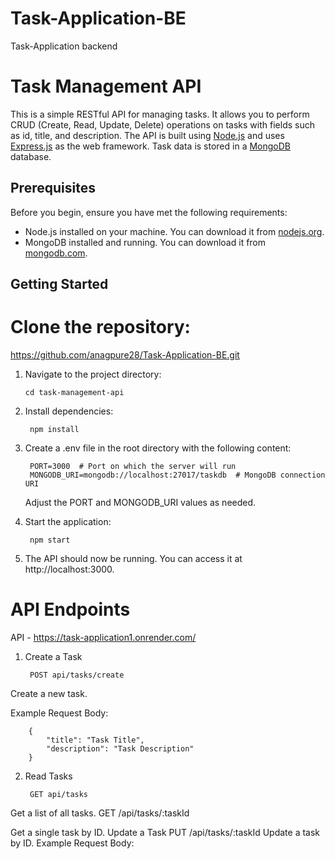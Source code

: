 # Task-Application-BE
Task-Application backend

# Task Management API

This is a simple RESTful API for managing tasks. It allows you to perform CRUD (Create, Read, Update, Delete) operations on tasks with fields such as id, title, and description. The API is built using [Node.js](https://nodejs.org/) and uses [Express.js](https://expressjs.com/) as the web framework. Task data is stored in a [MongoDB](https://www.mongodb.com/) database.

## Prerequisites

Before you begin, ensure you have met the following requirements:

- Node.js installed on your machine. You can download it from [nodejs.org](https://nodejs.org/).
- MongoDB installed and running. You can download it from [mongodb.com](https://www.mongodb.com/).

## Getting Started

# Clone the repository:

   https://github.com/anagpure28/Task-Application-BE.git
   

1. Navigate to the project directory:

       cd task-management-api

2. Install dependencies:
  
        npm install

3. Create a .env file in the root directory with the following content:

        PORT=3000  # Port on which the server will run
        MONGODB_URI=mongodb://localhost:27017/taskdb  # MongoDB connection URI
   Adjust the PORT and MONGODB_URI values as needed.

4. Start the application:

        npm start
   
5. The API should now be running. You can access it at http://localhost:3000.


# API Endpoints

API - https://task-application1.onrender.com/

1. Create a Task
   
        POST api/tasks/create
  
  Create a new task.
  
  Example Request Body:
  
        {
            "title": "Task Title",
            "description": "Task Description"
        }

2. Read Tasks
   
        GET api/tasks

Get a list of all tasks.
GET /api/tasks/:taskId

Get a single task by ID.
Update a Task
PUT /api/tasks/:taskId
Update a task by ID.
Example Request Body:
